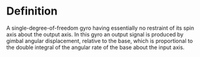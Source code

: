 # Definition

A single-degree-of-freedom gyro having essentially no restraint of its
spin axis about the output axis. In this gyro an output signal is
produced by gimbal angular displacement, relative to the base, which is
proportional to the double integral of the angular rate of the base
about the input axis.
